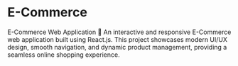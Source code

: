 # E-Commerce
E-Commerce Web Application 🚀 An interactive and responsive E-Commerce web application built using React.js. This project showcases modern UI/UX design, smooth navigation, and dynamic product management, providing a seamless online shopping experience.
